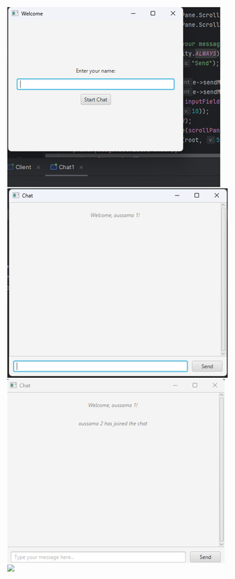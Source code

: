 <img src="screens/enter%20user%20name%20.png">
<img src="screens/after%20login%20of%20user%201.png">
<img src="screens/after%20login%20of%20user%202.png">
<img src="screens/Capture%20d'écran%202025-07-04%20163545.png">
<img src="screens/Capture%20d'écran%202025-07-04%20163540.png" alt="">
<img src="screens/Capture%20d'écran%202025-07-04%20163639.png" alt="">